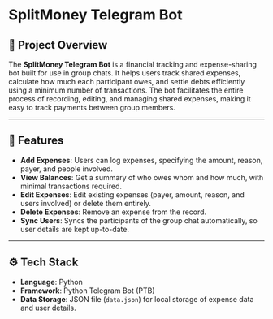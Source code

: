 # SplitMoney Telegram Bot

## 📘 **Project Overview**
The **SplitMoney Telegram Bot** is a financial tracking and expense-sharing bot built for use in group chats. It helps users track shared expenses, calculate how much each participant owes, and settle debts efficiently using a minimum number of transactions. The bot facilitates the entire process of recording, editing, and managing shared expenses, making it easy to track payments between group members.

---

## 🚀 **Features**
- **Add Expenses**: Users can log expenses, specifying the amount, reason, payer, and people involved.
- **View Balances**: Get a summary of who owes whom and how much, with minimal transactions required.
- **Edit Expenses**: Edit existing expenses (payer, amount, reason, and users involved) or delete them entirely.
- **Delete Expenses**: Remove an expense from the record.
- **Sync Users**: Syncs the participants of the group chat automatically, so user details are kept up-to-date.

---

## ⚙️ **Tech Stack**
- **Language**: Python
- **Framework**: Python Telegram Bot (PTB)
- **Data Storage**: JSON file (`data.json`) for local storage of expense data and user details.

